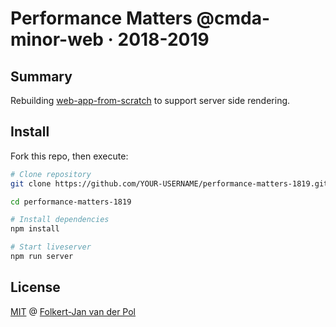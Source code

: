 # Performance Matters @cmda-minor-web · 2018-2019

## Summary
Rebuilding [web-app-from-scratch](https://github.com/follywolly/web-app-from-scratch-1819) to support server side rendering.

## Install
Fork this repo, then execute:
```bash
# Clone repository
git clone https://github.com/YOUR-USERNAME/performance-matters-1819.git

cd performance-matters-1819

# Install dependencies
npm install

# Start liveserver
npm run server
```

## License
[MIT](LICENSE) @ [Folkert-Jan van der Pol](https://folkertjan.nl)
